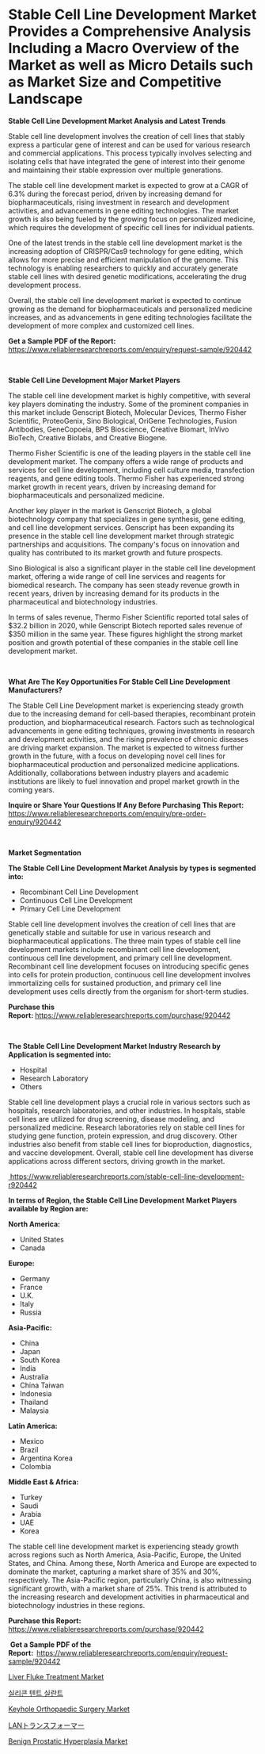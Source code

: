 <p><h1>Stable Cell Line Development Market Provides a Comprehensive Analysis Including a Macro Overview of the Market as well as Micro Details such as Market Size and Competitive Landscape</h1></p><p><strong>Stable Cell Line Development Market Analysis and Latest Trends</strong></p>
<p><p>Stable cell line development involves the creation of cell lines that stably express a particular gene of interest and can be used for various research and commercial applications. This process typically involves selecting and isolating cells that have integrated the gene of interest into their genome and maintaining their stable expression over multiple generations.</p><p>The stable cell line development market is expected to grow at a CAGR of 6.3% during the forecast period, driven by increasing demand for biopharmaceuticals, rising investment in research and development activities, and advancements in gene editing technologies. The market growth is also being fueled by the growing focus on personalized medicine, which requires the development of specific cell lines for individual patients.</p><p>One of the latest trends in the stable cell line development market is the increasing adoption of CRISPR/Cas9 technology for gene editing, which allows for more precise and efficient manipulation of the genome. This technology is enabling researchers to quickly and accurately generate stable cell lines with desired genetic modifications, accelerating the drug development process.</p><p>Overall, the stable cell line development market is expected to continue growing as the demand for biopharmaceuticals and personalized medicine increases, and as advancements in gene editing technologies facilitate the development of more complex and customized cell lines.</p></p>
<p><strong>Get a Sample PDF of the Report:&nbsp;</strong> <a href="https://www.reliableresearchreports.com/enquiry/request-sample/920442">https://www.reliableresearchreports.com/enquiry/request-sample/920442</a></p>
<p>&nbsp;</p>
<p><strong>Stable Cell Line Development Major Market Players</strong></p>
<p><p>The stable cell line development market is highly competitive, with several key players dominating the industry. Some of the prominent companies in this market include Genscript Biotech, Molecular Devices, Thermo Fisher Scientific, ProteoGenix, Sino Biological, OriGene Technologies, Fusion Antibodies, GeneCopoeia, BPS Bioscience, Creative Biomart, InVivo BioTech, Creative Biolabs, and Creative Biogene.</p><p>Thermo Fisher Scientific is one of the leading players in the stable cell line development market. The company offers a wide range of products and services for cell line development, including cell culture media, transfection reagents, and gene editing tools. Thermo Fisher has experienced strong market growth in recent years, driven by increasing demand for biopharmaceuticals and personalized medicine.</p><p>Another key player in the market is Genscript Biotech, a global biotechnology company that specializes in gene synthesis, gene editing, and cell line development services. Genscript has been expanding its presence in the stable cell line development market through strategic partnerships and acquisitions. The company's focus on innovation and quality has contributed to its market growth and future prospects.</p><p>Sino Biological is also a significant player in the stable cell line development market, offering a wide range of cell line services and reagents for biomedical research. The company has seen steady revenue growth in recent years, driven by increasing demand for its products in the pharmaceutical and biotechnology industries.</p><p>In terms of sales revenue, Thermo Fisher Scientific reported total sales of $32.2 billion in 2020, while Genscript Biotech reported sales revenue of $350 million in the same year. These figures highlight the strong market position and growth potential of these companies in the stable cell line development market.</p></p>
<p>&nbsp;</p>
<p><strong>What Are The Key Opportunities For Stable Cell Line Development Manufacturers?</strong></p>
<p><p>The Stable Cell Line Development market is experiencing steady growth due to the increasing demand for cell-based therapies, recombinant protein production, and biopharmaceutical research. Factors such as technological advancements in gene editing techniques, growing investments in research and development activities, and the rising prevalence of chronic diseases are driving market expansion. The market is expected to witness further growth in the future, with a focus on developing novel cell lines for biopharmaceutical production and personalized medicine applications. Additionally, collaborations between industry players and academic institutions are likely to fuel innovation and propel market growth in the coming years.</p></p>
<p><strong>Inquire or Share Your Questions If Any Before Purchasing This Report:</strong> <a href="https://www.reliableresearchreports.com/enquiry/pre-order-enquiry/920442">https://www.reliableresearchreports.com/enquiry/pre-order-enquiry/920442</a></p>
<p>&nbsp;</p>
<p><strong>Market Segmentation</strong></p>
<p><strong>The Stable Cell Line Development Market Analysis by types is segmented into:</strong></p>
<p><ul><li>Recombinant Cell Line Development</li><li>Continuous Cell Line Development</li><li>Primary Cell Line Development</li></ul></p>
<p><p>Stable cell line development involves the creation of cell lines that are genetically stable and suitable for use in various research and biopharmaceutical applications. The three main types of stable cell line development markets include recombinant cell line development, continuous cell line development, and primary cell line development. Recombinant cell line development focuses on introducing specific genes into cells for protein production, continuous cell line development involves immortalizing cells for sustained production, and primary cell line development uses cells directly from the organism for short-term studies.</p></p>
<p><strong>Purchase this Report:&nbsp;</strong><a href="https://www.reliableresearchreports.com/purchase/920442">https://www.reliableresearchreports.com/purchase/920442</a></p>
<p>&nbsp;</p>
<p><strong>The Stable Cell Line Development Market Industry Research by Application is segmented into:</strong></p>
<p><ul><li>Hospital</li><li>Research Laboratory</li><li>Others</li></ul></p>
<p><p>Stable cell line development plays a crucial role in various sectors such as hospitals, research laboratories, and other industries. In hospitals, stable cell lines are utilized for drug screening, disease modeling, and personalized medicine. Research laboratories rely on stable cell lines for studying gene function, protein expression, and drug discovery. Other industries also benefit from stable cell lines for bioproduction, diagnostics, and vaccine development. Overall, stable cell line development has diverse applications across different sectors, driving growth in the market.</p></p>
<p><a href="https://www.reliableresearchreports.com/stable-cell-line-development-r920442">&nbsp;https://www.reliableresearchreports.com/stable-cell-line-development-r920442</a></p>
<p><strong>In terms of Region, the Stable Cell Line Development Market Players available by Region are:</strong></p>
<p>
    <p> <strong> North America: </strong>
        <ul>
            <li>United States</li>
            <li>Canada</li>
        </ul>
        </p> 
    <p> <strong> Europe: </strong>
        <ul>
            <li>Germany</li>
            <li>France</li>
            <li>U.K.</li>
            <li>Italy</li>
            <li>Russia</li>
        </ul>
        </p> 
    <p> <strong> Asia-Pacific: </strong>
        <ul>
            <li>China</li>
            <li>Japan</li>
            <li>South Korea</li>
            <li>India</li>
            <li>Australia</li>
            <li>China Taiwan</li>
            <li>Indonesia</li>
            <li>Thailand</li>
            <li>Malaysia</li>
        </ul>
        </p> 
    <p> <strong> Latin America: </strong>
        <ul>
            <li>Mexico</li>
            <li>Brazil</li>
            <li>Argentina Korea</li>
            <li>Colombia</li>
        </ul>
        </p> 
    <p> <strong> Middle East & Africa: </strong>
        <ul>
            <li>Turkey</li>
            <li>Saudi</li>
            <li>Arabia</li>
            <li>UAE</li>
            <li>Korea</li>
        </ul>
    </p>
    </p>
<p><p>The stable cell line development market is experiencing steady growth across regions such as North America, Asia-Pacific, Europe, the United States, and China. Among these, North America and Europe are expected to dominate the market, capturing a market share of 35% and 30%, respectively. The Asia-Pacific region, particularly China, is also witnessing significant growth, with a market share of 25%. This trend is attributed to the increasing research and development activities in pharmaceutical and biotechnology industries in these regions.</p></p>
<p><strong>Purchase this Report: </strong><a href="https://www.reliableresearchreports.com/purchase/920442">https://www.reliableresearchreports.com/purchase/920442</a></p>
<p>&nbsp;<strong>Get a Sample PDF of the Report:&nbsp;&nbsp;</strong><a href="https://www.reliableresearchreports.com/enquiry/request-sample/920442">https://www.reliableresearchreports.com/enquiry/request-sample/920442</a></p>
<p><strong></strong></p>
<p><p><a href="https://github.com/lorenzaSchmeler/Market-Research-Report-List-1/blob/main/liver-fluke-treatment-market.md">Liver Fluke Treatment Market</a></p><p><a href="https://github.com/khytkeqagplkzqvh/Market-Research-Report-List-2/blob/main/299506850159.md">실리콘 텐트 실란트</a></p><p><a href="https://github.com/ruddyyedelwadw/Market-Research-Report-List-2/blob/main/keyhole-orthopaedic-surgery-market.md">Keyhole Orthopaedic Surgery Market</a></p><p><a href="https://medium.com/@kaitlensen45645/lan%E3%83%88%E3%83%A9%E3%83%B3%E3%82%B9%E3%83%95%E3%82%A9%E3%83%BC%E3%83%9E%E3%83%BC%E5%B8%82%E5%A0%B4%E8%A6%8F%E6%A8%A1-%E5%B8%82%E5%A0%B4%E8%A6%8B%E9%80%9A%E3%81%97%E3%81%8A%E3%82%88%E3%81%B3%E5%B8%82%E5%A0%B4%E4%BA%88%E6%B8%AC-2024%E5%B9%B4%E3%81%8B%E3%82%892031%E5%B9%B4%E3%81%BE%E3%81%A7-06ef34e379bf">LANトランスフォーマー</a></p><p><a href="https://www.linkedin.com/pulse/benign-prostatic-hyperplasia-market-insight-trends-growth-pyvlf">Benign Prostatic Hyperplasia Market</a></p></p>